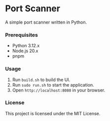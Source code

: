# Port Scanner

A simple port scanner written in Python.

### Prerequisites

- Python 3.12.x
- Node.js 20.x
- pnpm

### Usage

1. Run `build.sh` to build the UI.
2. Run `sudo run.sh` to start the application.
3. Open `http://localhost:8080` in your browser.

### License

This project is licensed under the MIT License.

